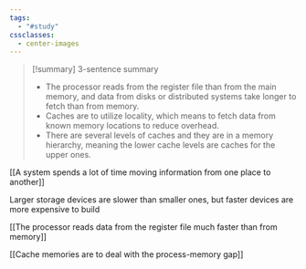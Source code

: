```yaml
---
tags:
  - "#study"
cssclasses:
  - center-images
---
```


> [!summary] 3-sentence summary
> - The processor reads from the register file than from the main memory, and data from disks or distributed systems take longer to fetch than from memory.
> - Caches are to utilize locality, which means to fetch data from known memory locations to reduce overhead.
> - There are several levels of caches and they are in a memory hierarchy, meaning the lower cache levels are caches for the upper ones.




[[A system spends a lot of time moving information from one place to another]]

Larger storage devices are slower than smaller ones, but faster devices are more expensive to build

[[The processor reads data from the register file much faster than from memory]]

[[Cache memories are to deal with the process-memory gap]]